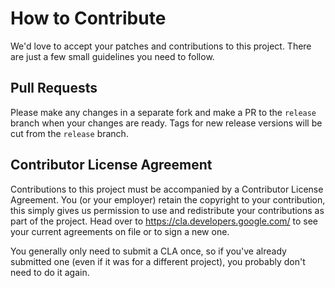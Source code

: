 # How to Contribute

We'd love to accept your patches and contributions to this project. There are
just a few small guidelines you need to follow.

## Pull Requests

Please make any changes in a separate fork and make a PR to the `release`
branch when your changes are ready. Tags for new release versions will be cut
from the `release` branch.

## Contributor License Agreement

Contributions to this project must be accompanied by a Contributor License
Agreement. You (or your employer) retain the copyright to your contribution,
this simply gives us permission to use and redistribute your contributions as
part of the project. Head over to <https://cla.developers.google.com/> to see
your current agreements on file or to sign a new one.

You generally only need to submit a CLA once, so if you've already submitted one
(even if it was for a different project), you probably don't need to do it
again.

